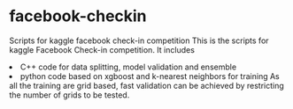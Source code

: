 # facebook-checkin
Scripts for kaggle facebook check-in competition
This is the scripts for kaggle Facebook Check-in competition. It includes
<li> C++ code for data splitting, model validation and ensemble
<li> python code based on xgboost and k-nearest neighbors for training
As all the training are grid based, fast validation can be achieved by restricting the number of grids to be tested.
